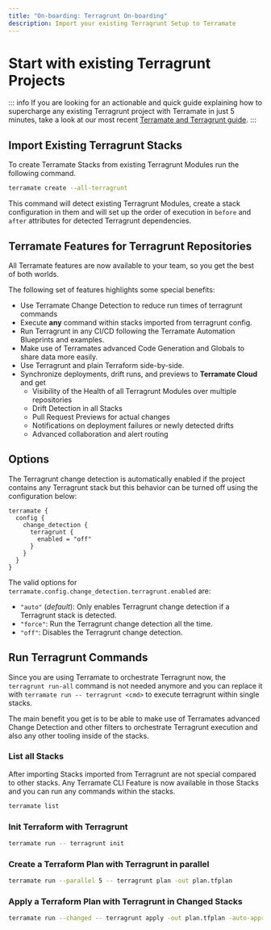 ```yaml
---
title: "On-boarding: Terragrunt On-boarding"
description: Import your existing Terragrunt Setup to Terramate
---
```


# Start with existing Terragrunt Projects

::: info
If you are looking for an actionable and quick guide explaining how to
supercharge any existing Terragrunt project with Terramate in just 5 minutes,
take a look at our most recent [Terramate and Terragrunt guide](https://terramate.io/rethinking-iac/how-terramate-adds-superpowers-to-terragrunt-in-just-5-minutes/).
:::

## Import Existing Terragrunt Stacks

To create Terramate Stacks from existing Terragrunt Modules run the following command.

```bash
terramate create --all-terragrunt
```

This command will detect existing Terragrunt Modules, create a stack configuration in them and will set up the order of execution in `before` and `after` attributes for detected Terragrunt dependencies.

## Terramate Features for Terragrunt Repositories

All Terramate features are now available to your team, so you get the best of both worlds.

The following set of features highlights some special benefits:

- Use Terramate Change Detection to reduce run times of terragrunt commands
- Execute **any** command within stacks imported from terragrunt config.
- Run Terragrunt in any CI/CD following the Terramate Automation Blueprints and examples.
- Make use of Terramates advanced Code Generation and Globals to share data more easily.
- Use Terragrunt and plain Terraform side-by-side.
- Synchronize deployments, drift runs, and previews to **Terramate Cloud** and get
  - Visibility of the Health of all Terragrunt Modules over multiple repositories
  - Drift Detection in all Stacks
  - Pull Request Previews for actual changes
  - Notifications on deployment failures or newly detected drifts
  - Advanced collaboration and alert routing

## Options

The Terragrunt change detection is automatically enabled if the project contains any
Terragrunt stack but this behavior can be turned off using the configuration below:

```hcl
terramate {
  config {
    change_detection {
      terragrunt {
        enabled = "off"
      }
    }
  }
}
```

The valid options for `terramate.config.change_detection.terragrunt.enabled` are:

- `"auto"` (_default_): Only enables Terragrunt change detection if a Terragrunt stack is detected.
- `"force"`: Run the Terragrunt change detection all the time.
- `"off"`: Disables the Terragrunt change detection.

## Run Terragrunt Commands

Since you are using Terramate to orchestrate Terragrunt now, the `terragrunt run-all` command is not needed anymore and you can replace it with `terramate run -- terragrunt <cmd>` to execute terragrunt within single stacks.

The main benefit you get is to be able to make use of Terramates advanced Change Detection and other filters to orchestrate Terragrunt execution and also any other tooling inside of the stacks.

### List all Stacks

After importing Stacks imported from Terragrunt are not special compared to other stacks.
Any Terramate CLI Feature is now available in those Stacks and you can run any commands within the stacks.

```bash
terramate list
```

### Init Terraform with Terragrunt

```bash
terramate run -- terragrunt init
```

### Create a Terraform Plan with Terragrunt in parallel

```bash
terramate run --parallel 5 -- terragrunt plan -out plan.tfplan
```

### Apply a Terraform Plan with Terragrunt in Changed Stacks

```bash
terramate run --changed -- terragrunt apply -out plan.tfplan -auto-approve
```
